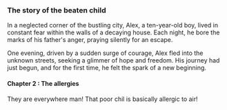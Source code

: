 ### The story of the beaten child ###

In a neglected corner of the bustling city, Alex, a ten-year-old boy, lived in constant fear within the walls of a decaying house. Each night, he bore the marks of his father's anger, praying silently for an escape. 

One evening, driven by a sudden surge of courage, Alex fled into the unknown streets, seeking a glimmer of hope and freedom. His journey had just begun, and for the first time, he felt the spark of a new beginning.


#### Chapter 2 : The allergies
They are everywhere man!
That poor chil is basically allergic to air!

